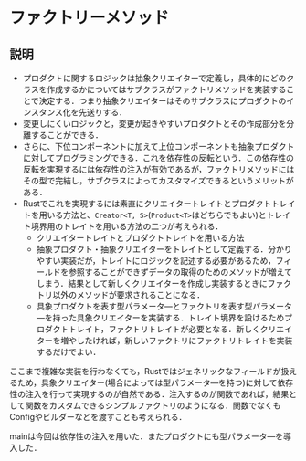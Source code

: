 # ファクトリーメソッド

## 説明

- プロダクトに関するロジックは抽象クリエイターで定義し，具体的にどのクラスを作成するかについてはサブクラスがファクトリメソッドを実装することで決定する．つまり抽象クリエイターはそのサブクラスにプロダクトのインスタンス化を先送りする．
- 変更しにくいロジックと，変更が起きやすいプロダクトとその作成部分を分離することができる．
- さらに、下位コンポーネントに加えて上位コンポーネントも抽象プロダクトに対してプログラミングできる．これを依存性の反転という．この依存性の反転を実現するには依存性の注入が有効であるが，ファクトリメソッドにはその型で完結し，サブクラスによってカスタマイズできるというメリットがある．
- Rustでこれを実現するには素直にクリエイタートレイトとプロダクトトレイトを用いる方法と、`Creator<T, S>`(`Product<T>`はどちらでもよい)とトレイト境界用のトレイトを用いる方法の二つが考えられる．
  - クリエイタートレイトとプロダクトトレイトを用いる方法
  - 抽象プロダクト・抽象クリエイターをトレイトとして定義する．分かりやすい実装だが，トレイトにロジックを記述する必要があるため，フィールドを参照することができずデータの取得のためのメソッドが増えてしまう．結果として新しくクリエイターを作成し実装するときにファクトリ以外のメソッドが要求されることになる．
  - 具象プロダクトを表す型パラメータ―とファクトリを表す型パラメータ―を持った具象クリエイターを実装する．トレイト境界を設けるためプロダクトトレイト，ファクトリトレイトが必要となる．新しくクリエイターを増やしたければ，新しいファクトリにファクトリトレイトを実装するだけでよい．

ここまで複雑な実装を行わなくても，Rustではジェネリックなフィールドが扱えるため，具象クリエイター(場合によっては型パラメータ―を持つ)に対して依存性の注入を行って実現するのが自然である．注入するのが関数であれば，結果として関数をカスタムできるシンプルファクトリのようになる．関数でなくもConfigやビルダーなどを渡すことも考えられる．

mainは今回は依存性の注入を用いた．またプロダクトにも型パラメータ―を導入した．
